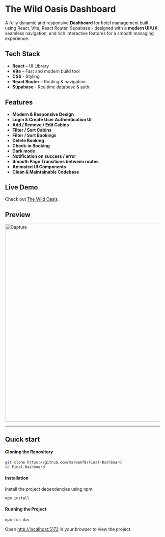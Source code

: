 # The Wild Oasis Dashboard
A fully dynamic and responsive **Dashboard** for hotel management built using React, Vite, React Router, Supabase - designed with a **modern UI/UX**, seamless navigation, and rich interactive features for a smooth managing experience.
## Tech Stack
- **React** – UI Library
- **Vite** – Fast and modern build tool
- **CSS** - Styling
- **React Router** – Routing & navigation
- **Supabase** - Realtime database & auth
## Features
- **Modern & Responsive Design**
- **Login & Create User Authentication UI**
- **Add / Remove / Edit Cabins**
- **Filter / Sort Cabins**
- **Filter / Sort Bookings**
- **Delete Booking**
- **Check-in Booking**
- **Dark mode**
- **Notification on success / error**
- **Smooth Page Transitions between routes**
- **Animated UI Components**
- **Clean & Maintainable Codebase**
## Live Demo
Check out [The Wild Oasis](https://final-dashboard-sigma.vercel.app/).
## Preview
<img width="1354" height="642" alt="Capture" src="https://github.com/user-attachments/assets/6c319bff-eae6-4333-8ba9-f25897d539d0" />

---
## Quick start
#### Cloning the Repository
```bash
git clone https://github.com/marwanf8/Final-Dashboard
cd Final-Dashboard
```
#### Installation
<p>Install the project dependencies using npm:</p>

```bash
npm install
```

#### Running the Project

```bash
npm run div
```
Open [http://localhost:5173](http://localhost:5173) in your browser to view the project.

